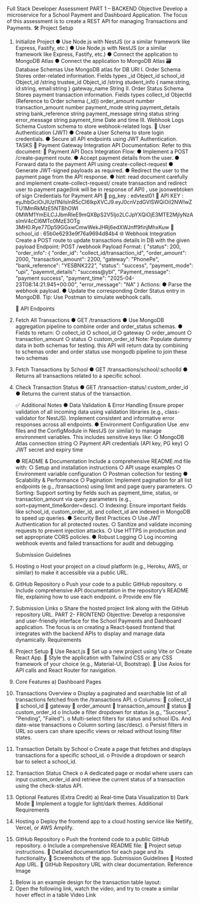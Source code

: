 Full Stack Developer Assessment
PART 1 – BACKEND
Objective
Develop a microservice for a School Payment and Dashboard Application. The focus of this assessment is to create a REST API
for managing Transactions and Payments.
🛠️ Project Setup

1. Initialize Project
   ● Use Node.js with NestJS (or a similar framework like Express, Fastify, etc.)
   ● Use Node.js with NestJS (or a similar framework like Express, Fastify, etc.)
   ● Connect the application to MongoDB Atlas
   ● Connect the application to MongoDB Atlas
   🗃️ Database Schemas
   Use MongoDB atlas for DB URI
   I. Order Schema
   Stores order-related information.
   Fields types
   \_id Object_id
   school_id Object_id /string
   trustee_id Object_id /string
   student_info {
   name:string,
   id:string,
   email:string
   }
   gateway_name String
   II. Order Status Schema
   Stores payment transaction information.
   Fields types
   collect_id ObjectId (Reference to Order schema (\_id))
   order_amount number
   transaction_amount number
   payment_mode string
   payment_details string
   bank_reference string
   payment_message string
   status string
   error_message string
   payment_time Date and time
   III. Webhook Logs Schema
   Custom schema to store webhook-related logs.
   🔐 User Authentication (JWT)
   ● Create a User Schema to store login credentials.
   ● Secure all API endpoints using JWT Authentication.
   TASKS
   🔁 Payment Gateway Integration
   API Documentation:
   Refer to this document:
   📄 Payment API Docs
   Integration Flow:
   ● Implement a POST /create-payment route.
   ● Accept payment details from the user.
   ● Forward data to the payment API using create-collect-request
   ● Generate JWT-signed payloads as required.
   ● Redirect the user to the payment page from the API response.
   ● hint: read document carefully and implement create-collect-request/ create transaction and
   redirect user to payment page(link will be in response of API) , use jsonwebtoken of sign
   Credentials for Payment API
    pg_key : edvtest01
    API KEY :
   eyJhbGciOiJIUzI1NiIsInR5cCI6IkpXVCJ9.eyJ0cnVzdGVlSWQiOiI2NWIwZTU1MmRkMzE5NTBhOWI
   0MWM1YmEiLCJJbmRleE9mQXBpS2V5Ijo2LCJpYXQiOjE3MTE2MjIyNzAsImV4cCI6MTc0MzE3OTg
   3MH0.Rye77Dp59GGxwCmwWekJHRj6edXWJnff9finjMhxKuw
    school_id : 65b0e6293e9f76a9694d84b4
   🌐 Webhook Integration
   Create a POST route to update transactions details in DB with the given payload
   Endpoint:
   POST /webhook
   Payload Format:
   {
   "status": 200,
   "order_info": {
   "order_id": "collect_id/transaction_id",
   "order_amount": 2000,
   "transaction_amount": 2200,
   "gateway": "PhonePe",
   "bank_reference": "YESBNK222",
   "status": "success",
   "payment_mode": "upi",
   "payemnt_details": "success@ybl",
   "Payment_message": "payment success",
   "payment_time": "2025-04-23T08:14:21.945+00:00",
   "error_message": "NA"
   }
   Actions:
   ● Parse the webhook payload.
   ● Update the corresponding Order Status entry in MongoDB.
   Tip: Use Postman to simulate webhook calls.

   
   📄 API Endpoints
1. Fetch All Transactions
   ● GET /transactions
   ● Use MongoDB aggregation pipeline to combine order and order_status schemas.
   ● Fields to return:
   ○ collect_id
   ○ school_id
   ○ gateway
   ○ order_amount
   ○ transaction_amount
   ○ status
   ○ custom_order_id
   Note: Populate dummy data in both schemas for testing.
   this API will return data by combining to schemas order and order status use mongodb
   pipeline to join these two schemas

1. Fetch Transactions by School
   ● GET /transactions/school/:schoolId
   ● Returns all transactions related to a specific school.

1. Check Transaction Status
   ● GET /transaction-status/:custom_order_id
   ● Returns the current status of the transaction.

   ✅ Additional Notes
   ● Data Validation & Error Handling
   Ensure proper validation of all incoming data using validation libraries (e.g., class-validator for
   NestJS). Implement consistent and informative error responses across all endpoints.
   ● Environment Configuration
   Use .env files and the ConfigModule in NestJS (or similar) to manage environment variables.
   This includes sensitive keys like:
   ○ MongoDB Atlas connection string
   ○ Payment API credentials (API key, PG key)
   ○ JWT secret and expiry time


   ● README & Documentation
   Include a comprehensive README.md file with:
   ○ Setup and installation instructions
   ○ API usage examples
   ○ Environment variable configuration
   ○ Postman collection for testing
   ● Scalability & Performance
   ○ Pagination: Implement pagination for all list endpoints (e.g., /transactions) using limit
   and page query parameters.
   ○ Sorting: Support sorting by fields such as payment_time, status, or transaction_amount
   via query parameters (e.g., sort=payment_time&order=desc).
   ○ Indexing: Ensure important fields like school_id, custom_order_id, and collect_id are
   indexed in MongoDB to speed up queries.
   ● Security Best Practices
   ○ Use JWT Authentication for all protected routes.
   ○ Sanitize and validate incoming requests to prevent injection attacks.
   ○ Use HTTPS in production and set appropriate CORS policies.
   ● Robust Logging
   ○ Log incoming webhook events and failed transactions for audit and debugging.

   
   Submission Guidelines
1. Hosting
   o Host your project on a cloud platform (e.g., Heroku, AWS, or similar) to make it
   accessible via a public URL.
1. GitHub Repository
   o Push your code to a public GitHub repository.
   o Include comprehensive API documentation in the repository’s README file, explaining
   how to use each endpoint.
   o Provide env file
1. Submission Links
   o Share the hosted project link along with the GitHub repository URL.
   PART 2- FRONTEND
   Objective:
   Develop a responsive and user-friendly interface for the School Payments and Dashboard
   application. The focus is on creating a React-based frontend that integrates with the backend
   APIs to display and manage data dynamically.
   Requirements
1. Project Setup
    Use React.js
    Set up a new project using Vite or Create React App.
    Style the application with Tailwind CSS or any CSS framework of your choice (e.g.,
   Material-UI, Bootstrap).
    Use Axios for API calls and React Router for navigation.
1. Core Features
   a) Dashboard Pages
1. Transactions Overview
   o Display a paginated and searchable list of all transactions fetched from the
   /transactions API.
   o Columns:
    collect_id
    school_id
    gateway
    order_amount
    transaction_amount
    status
    custom_order_id
   o Include a filter dropdown for status (e.g., "Success", "Pending", "Failed").
   o Multi-select filters for status and school IDs. And date-wise transactions
   o Column sorting (asc/desc).
   o Persist filters in URL so users can share specific views or reload without losing
   filter states.
1. Transaction Details by School
   o Create a page that fetches and displays transactions for a specific school_id.
   o Provide a dropdown or search bar to select a school_id.
1. Transaction Status Check
   o A dedicated page or modal where users can input custom_order_id and retrieve
   the current status of a transaction using the check-status API.
1. Optional Features (Extra Credit)
   a) Real-time Data Visualization
   b) Dark Mode
    Implement a toggle for light/dark themes.
   Additional Requirements
1. Hosting
   o Deploy the frontend app to a cloud hosting service like Netlify, Vercel, or AWS
   Amplify.
1. GitHub Repository
   o Push the frontend code to a public GitHub repository.
   o Include a comprehensive README file:
    Project setup instructions.
    Detailed documentation for each page and its functionality.
    Screenshots of the app.
   Submission Guidelines
    Hosted App URL.
    GitHub Repository URL with clear documentation.
   Reference Image

1) Below is an example design for the transaction table layout:
2) Open the following link, watch the video, and try to create a similar hover effect in a table
   Video Link
